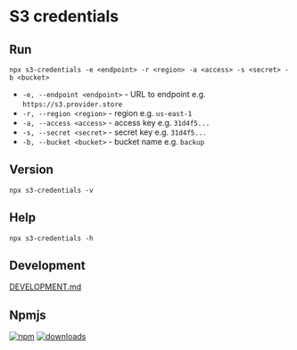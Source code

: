 # S3 credentials

## Run

```shell
npx s3-credentials -e <endpoint> -r <region> -a <access> -s <secret> -b <bucket>
```

* `-e, --endpoint <endpoint>` - URL to endpoint e.g. `https://s3.provider.store`
* `-r, --region <region>` - region e.g. `us-east-1`
* `-a, --access <access>` - access key e.g. `31d4f5...`
* `-s, --secret <secret>` - secret key e.g. `31d4f5...`
* `-b, --bucket <bucket>` - bucket name e.g. `backup`

## Version

```shell
npx s3-credentials -v
```

## Help

```shell
npx s3-credentials -h
```

## Development

[DEVELOPMENT.md](docs/DEVELOPMENT.md)

## Npmjs

[![npm](https://img.shields.io/npm/v/s3-credentials?label=npm)](https://www.npmjs.com/package/s3-credentials)
[![downloads](https://img.shields.io/npm/dt/s3-credentials?label=downloads)](https://www.npmjs.com/package/s3-credentials)
